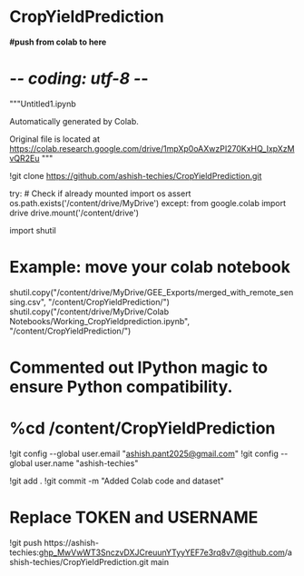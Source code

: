 # CropYieldPrediction
**#push from colab to here**

# -*- coding: utf-8 -*-
"""Untitled1.ipynb

Automatically generated by Colab.

Original file is located at
    https://colab.research.google.com/drive/1mpXp0oAXwzPI270KxHQ_IxpXzMvQR2Eu
"""

!git clone https://github.com/ashish-techies/CropYieldPrediction.git

try:
    # Check if already mounted
    import os
    assert os.path.exists('/content/drive/MyDrive')
except:
    from google.colab import drive
    drive.mount('/content/drive')

import shutil

# Example: move your colab notebook
shutil.copy("/content/drive/MyDrive/GEE_Exports/merged_with_remote_sensing.csv", "/content/CropYieldPrediction/")
shutil.copy("/content/drive/MyDrive/Colab Notebooks/Working_CropYieldprediction.ipynb", "/content/CropYieldPrediction/")

# Commented out IPython magic to ensure Python compatibility.
# %cd /content/CropYieldPrediction
!git config --global user.email "ashish.pant2025@gmail.com"
!git config --global user.name "ashish-techies"

!git add .
!git commit -m "Added Colab code and dataset"

# Replace TOKEN and USERNAME
!git push https://ashish-techies: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@github.com/ashish-techies/CropYieldPrediction.git main
